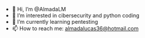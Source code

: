 - 👋 Hi, I’m @AlmadaLM
- 👀 I’m interested in cibersecurity and python coding
- 🌱 I’m currently learning pentesting
- 📫 How to reach me: almadalucas36@hotmail.com

<!---
AlmadaLM/AlmadaLM is a ✨ special ✨ repository because its `README.md` (this file) appears on your GitHub profile.
You can click the Preview link to take a look at your changes.
--->

